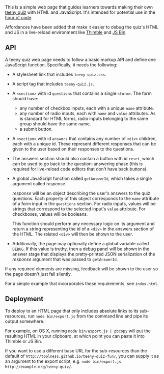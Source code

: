This is a simple web page that guides learners towards making
their own [teeny quiz][] with HTML and JavaScript. It's intended for
potential use in the [hour of code][].

Affordances have been added that make it easier to debug the
quiz's HTML and JS in a live-reload environment like [Thimble][] and
[JS Bin][].

## API

A teeny quiz web page needs to follow a basic markup API and define one
JavaScript function. Specifically, it needs the following:

* A stylesheet link that includes `teeny-quiz.css`.

* A script tag that includes `teeny-quiz.js`.

* A `<section>` with id `questions` that contains a single `<form>`. The
  form should have:

  * any number of checkbox inputs, each with a unique `name` attribute.
  * any number of radio inputs, each with `name` and `value`
    attributes. As is standard for HTML forms, radio inputs belonging
    to the same group should have the same name.
  * a submit button.

* A `<section>` with id `answers` that contains any number of `<div>`
  children, each with a unique id. These represent different
  responses that can be given to the user based on their 
  responses to the questions.

* The answers section should also contain a button
  with id `reset`, which can be used to go back to the
  question-answering phase (this is required for live-reload
  code editors that don't have back buttons).

* A global JavaScript function called `getAnswerId`, which takes
  a single argument called *response*.

  *response* will be an object describing the user's answers
  to the quiz questions. Each property of this object
  corresponds to the `name` attribute of a form input in the
  `questions` section. For radio inputs, values will be strings
  that correspond to the selected input's `value` attribute.
  For checkboxes, values will be booleans.

  This function should perform any necessary logic on its argument
  and return a string representing the id of a `<div>` in the
  answers section of the HTML. The related `<div>` will then
  be shown to the user.

* Additionally, the page may optionally define a global variable
  called `DEBUG`. If this value is truthy, then a debug panel
  will be shown in the answer stage that displays the
  pretty-printed JSON serialization of the *response* argument
  that was passed to `getAnswerId`.

If any required elements are missing, feedback will be shown
to the user so the page doesn't just fail silently.

For a simple example that incorporates these requirements, see
`index.html`.

## Deployment

To deploy to an HTML page that only includes absolute links to
its sub-resources, run `node bin/export.js` from the command line
and pipe its output somewhere.

For example, on OS X, running `node bin/export.js | pbcopy` will put
the resulting HTML in your clipboard, at which point you can
paste it into Thimble or JS Bin.

If you want to use a different base URL for the sub-resources than
the default of `http://toolness.github.io/teeny-quiz-fun/`, you
can supply it as an argument to the export script, e.g.
`node bin/export.js http://example.org/teeny-quiz/`.

  [teeny quiz]: http://www.buzzfeed.com/quiz
  [hour of code]: http://csedweek.org/
  [Thimble]: https://thimble.webmaker.org/
  [JS Bin]: http://jsbin.com/
